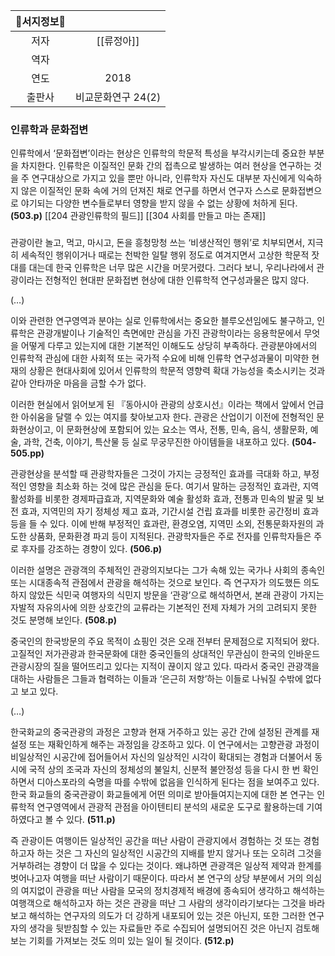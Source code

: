 | **📖서지정보📖** | |
| :------: | :---: |
|저자|[[류정아]]|
|역자||
|연도|2018|
|출판사|비교문화연구 24(2)|

### 인류학과 문화접변
인류학에서 ‘문화접변’이라는 현상은 인류학의 학문적 특성을 부각시키는데 중요한 부분을 차지한다. 인류학은 이질적인 문화 간의 접촉으로 발생하는 여러 현상을 연구하는 것을 주 연구대상으로 가지고 있을 뿐만 아니라, 인류학자 자신도 대부분 자신에게 익숙하지 않은 이질적인 문화 속에 거의 던져진 채로 연구를 하면서 연구자 스스로 문화접변으로 야기되는 다양한 변수들로부터 영향을 받지 않을 수 없는 상황에 처하게 된다. **(503.p)**
[[204 관광인류학의 필드]]
[[304 사회를 만들고 마는 존재]]

### 
관광이란 놀고, 먹고, 마시고, 돈을 흥청망청 쓰는 ‘비생산적인 행위’로 치부되면서, 지극히 세속적인 행위이거나 때로는 천박한 일탈 행위 정도로 여겨지면서 고상한 학문적 잣대를 대는데 한국 인류학은 너무 많은 시간을 머뭇거렸다. 그러다 보니, 우리나라에서 관광이라는 전형적인 현대판 문화접변 현상에 대한 인류학적 연구성과물은 많지 않다.

(…)

이와 관련한 연구영역과 분야는 실로 인류학에서는 중요한 블루오션임에도 불구하고, 인류학은 관광개발이나 기술적인 측면에만 관심을 가진 관광학이라는 응용학문에서 무엇을 어떻게 다루고 있는지에 대한 기본적인 이해도도 상당히 부족하다. 관광분야에서의 인류학적 관심에 대한 사회적 또는 국가적 수요에 비해 인류학 연구성과물이 미약한 현재의 상황은 현대사회에 있어서 인류학의 학문적 영향력 확대 가능성을 축소시키는 것과 같아 안타까운 마음을 금할 수가 없다.

이러한 현실에서 읽어보게 된 『동아시아 관광의 상호시선』이라는 책에서 앞에서 언급한 아쉬움을 달랠 수 있는 여지를 찾아보고자 한다. 관광은 산업이기 이전에 전형적인 문화현상이고, 이 문화현상에 포함되어 있는 요소는 역사, 전통, 민속, 음식, 생활문화, 예술, 과학, 건축, 이야기, 특산물 등 실로 무궁무진한 아이템들을 내포하고 있다. **(504-505.pp)**

관광현상을 분석할 때 관광학자들은 그것이 가지는 긍정적인 효과를 극대화 하고, 부정적인 영향을 최소화 하는 것에 많은 관심을 둔다. 여기서 말하는 긍정적인 효과란, 지역활성화를 비롯한 경제파급효과, 지역문화와 예술 활성화 효과, 전통과 민속의 발굴 및 보전 효과, 지역민의 자기 정체성 제고 효과, 기간시설 건립 효과를 비롯한 공간정비 효과 등을 들 수 있다. 이에 반해 부정적인 효과란, 환경오염, 지역민 소외, 전통문화자원의 과도한 상품화, 문화환경 파괴 등이 지적된다. 관광학자들은 주로 전자를 인류학자들은 주로 후자를 강조하는 경향이 있다. **(506.p)**

이러한 설명은 관광객의 주체적인 관광의지보다는 그가 속해 있는 국가나 사회의 종속인 또는 시대종속적 관점에서 관광을 해석하는 것으로 보인다. 즉 연구자가 의도했든 의도하지 않았든 식민국 여행자의 식민지 방문을 ‘관광’으로 해석하면서, 본래 관광이 가지는 자발적 자유의사에 의한 상호간의 교류라는 기본적인 전제 자체가 거의 고려되지 못한 것도 분명해 보인다. **(508.p)**

중국인의 한국방문의 주요 목적이 쇼핑인 것은 오래 전부터 문제점으로 지적되어 왔다. 고질적인 저가관광과 한국문화에 대한 중국인들의 상대적인 무관심이 한국의 인바운드 관광시장의 질을 떨어뜨리고 있다는 지적이 끊이지 않고 있다. 따라서 중국인 관광객을 대하는 사람들은 그들과 협력하는 이들과 ‘은근히 저항’하는 이들로 나눠질 수밖에 없다고 보고 있다.

(…)

한국화교의 중국관광의 과정은 고향과 현재 거주하고 있는 공간 간에 설정된 관계를 재설정 또는 재확인하게 해주는 과정임을 강조하고 있다. 이 연구에서는 고향관광 과정이 비일상적인 시공간에 접어들어서 자신의 일상적인 시각이 확대되는 경험과 더불어서 동시에 국적 상의 조국과 자신의 정체성의 불일치, 신분적 불안정성 등을 다시 한 번 확인하면서 디아스포라의 숙명을 따를 수밖에 없음을 인식하게 된다는 점을 보여주고 있다. 한국 화교들의 중국관광이 화교들에게 어떤 의미로 받아들여지는지에 대한 본 연구는 인류학적 연구영역에서 관광적 관점을 아이텐티티 분석의 새로운 도구로 활용하는데 기여하였다고 볼 수 있다. **(511.p)**

즉 관광이든 여행이든 일상적인 공간을 떠난 사람이 관광지에서 경험하는 것 또는 경험하고자 하는 것은 그 자신의 일상적인 시공간의 지배를 받지 않거나 또는 오히려 그것을 거부하려는 경향이 더 많을 수 있다는 것이다. 왜냐하면 관광객은 일상적 제약과 한계를 벗어나고자 여행을 떠난 사람이기 때문이다. 따라서 본 연구의 상당 부분에서 거의 의심의 여지없이 관광을 떠난 사람을 모국의 정치경제적 배경에 종속되어 생각하고 해석하는 여행객으로 해석하고자 하는 것은 관광을 떠난 그 사람의 생각이라기보다는 그것을 바라보고 해석하는 연구자의 의도가 더 강하게 내포되어 있는 것은 아닌지, 또한 그러한 연구자의 생각을 뒷받침할 수 있는 자료들만 주로 수집되어 설명되어진 것은 아닌지 검토해보는 기회를 가져보는 것도 의미 있는 일이 될 것이다. **(512.p)**